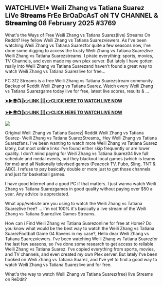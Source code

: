 ## WATCHLIVE!* Weili Zhang vs Tatiana Suarez LiVe 𝐒𝐭𝐫𝐞𝐚𝐦𝐬 FrEe BrOaDcAsT oN TV CHANNEL & 𝐒𝐭𝐫𝐞𝐚𝐦𝐢𝐧𝐠 08 February 2025 #3769

What's the Ways of Free Weili Zhang vs Tatiana Suarez(live) Streams On Reddit? Hey fellow Weili Zhang vs Tatiana Suarezviewers. As I’ve been watching Weili Zhang vs Tatiana Suarezfor quite a few seasons now, I've done some digging to access the trusty Weili Zhang vs Tatiana Suarezlive Weili Zhang vs Tatiana Suarezstreams. I pirate everything: sports, movies, TV Channels, and even made my own plex server. But lately I have gotten really into Weili Zhang vs Tatiana Suarezand haven't found a great way to watch Weili Zhang vs Tatiana Suarezlive for free...

FC 312 Streams is a free Weili Zhang vs Tatiana Suarezstream community. Backup of Reddit Weili Zhang vs Tatiana Suarez. Watch every Weili Zhang vs Tatiana Suarezgame today live for free, latest live scores, results & ...

 **[➤►🌍📺📱👉LINK 🔴✅👉CLICK HERE TO WATCH LIVE NOW](https://asho-paad-khao.blogspot.com/2025/02/uf.html)**

**[➤►🌍📺📱👉LINK 🔴✅👉CLICK HERE TO WATCH LIVE NOW](https://asho-paad-khao.blogspot.com/2025/02/uf.html)**

[![](https://blogger.googleusercontent.com/img/b/R29vZ2xl/AVvXsEhPny_OcYwXNkoBv2GQS7pdU8zWexW1VOdQ00RvjBySHV-GOUMqWZMYlbJ9_ZesDjY7BIETpQ2E1DMCxGBPyeQdh1O8NvNKACAa6RXHuc-G55Zcd-Ie1FI3PxSwA-jS2U8_hGP5Eo3jhchJKpcjTJR-GnapCXmL3McY3Q9yVtiVFbkNW9bHDVuQ5UZp8Ig/w524-h295/UFC%20Main.gif)](https://asho-paad-khao.blogspot.com/2025/02/uf.html)

Original Weili Zhang vs Tatiana Suarez| Reddit Weili Zhang vs Tatiana Suarez- Weili Zhang vs Tatiana SuarezStreams,, Hey Weili Zhang vs Tatiana Suarezfans. I've been wanting to watch more Weili Zhang vs Tatiana Suarez lately, but most online links I've found either skip frequently or are lower quality. I don't mind paying for Weili Zhang vs Tatiana Suarez04 live full schedule and medal events, but they blackout local games (which is teams for me) and all Nationally televised games (Peacock TV, Fubo, Sling, TNT & ABC). I refuse to pay basically double or more just to get those channels and just for basketball games.

I have good Internet and a good PC if that matters. I just wanna watch Weili Zhang vs Tatiana Suarezgames in good quality without paying over $50 a year. Any advice is appreciated.

What app/website are you using to watch the Weili Zhang vs Tatiana Suarezlive free? ... I'm not 100% it's basically a live stream of the Weili Zhang vs Tatiana Suarezlive Games Streams.

How can i Find Weili Zhang vs Tatiana Suarezonline for free at Home? Do you know what would be the best way to watch the Weili Zhang vs Tatiana SuarezFootball Game 04 Ravens in my case?, Hello dear Weili Zhang vs Tatiana Suarezviewers. I've been watching Weili Zhang vs Tatiana Suarezfor the last few seasons, so I've done some research to get access to reliable Weili Zhang vs Tatiana Suarez. I've copied everything from sports, movies, and TV channels, and even created my own Plex server. But lately I've been hooked on Weili Zhang vs Tatiana Suarez, and I've yet to find a good way to watch Weili Zhang vs Tatiana Suarezlive and for free.

What's the way to watch Weili Zhang vs Tatiana Suarez(free) live Streams on ReDdit?
